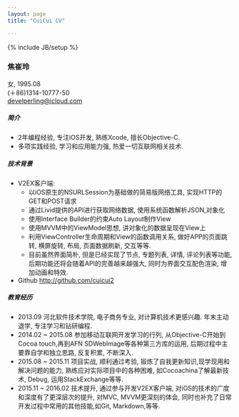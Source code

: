 ```yaml
---
layout: page
title: "CuiCui CV"

---
```

{% include JB/setup %}

### 焦崔玲
女, 1995.08  
(＋86)1314-10777-50  
develperling@icloud.com 

##### 简介
* 2年编程经验, 专注iOS开发, 熟练Xcode, 擅长Objective-C.
* 多项实践经验, 学习和应用能力强, 热爱一切互联网相关技术.

##### 技术背景
* V2EX客户端:
  * 以iOS原生的NSURLSession为基础做的简易版网络工具, 实现HTTP的GET和POST请求
  * 通过Livid提供的API进行获取网络数据, 使用系统函数解析JSON,对象化
  * 使用Interface Builder的约束Auto Layout制作View
  * 使用MVVM中的ViewModel思想, 讲对象化的数据呈现在View上
  * 利用ViewController生命周期和View的函数调用关系, 做好APP的页面跳转, 横屏旋转, 布局, 页面数据刷新, 交互等等.
  * 目前虽然界面简朴, 但是已经实现了节点, 专题列表, 详情, 评论列表等功能, 后期功能还将会随着API的完善越来越强大, 同时为界面交互配色渲染, 增加动画和特效.
* Github http://github.com/cuicui2

##### 教育经历
* 2013.09 河北软件技术学院, 电子商务专业, 对计算机技术更感兴趣. 年末主动退学, 专注学习和钻研编程.
* 2014.02 ~ 2015.08 参加移动互联网开发学习的行列, 从Objective-C开始到Cocoa touch,再到AFN SDWebImage等各种第三方库的运用, 后期过程中主要靠自学和独立思路, 反复积累, 不断深入.
* 2015.08 ~ 2015.11 项目实战, 顺利通过考验, 锻炼了自我更新知识,现学现用和解决问题的能力, 熟练应对实际项目中的各种困难, 如Cocoachina了解最新技术, Debug, 运用StackExchange等等.
* 2015.11 ~ 2016.02 技术提升, 通过参与开发V2EX客户端, 对iOS的技术的广度和深度有了更深层次的提升, 对MVC, MVVM更深刻的体会, 同时也补充了日常开发过程中常用的其他技能,如Git, Markdown,等等.

